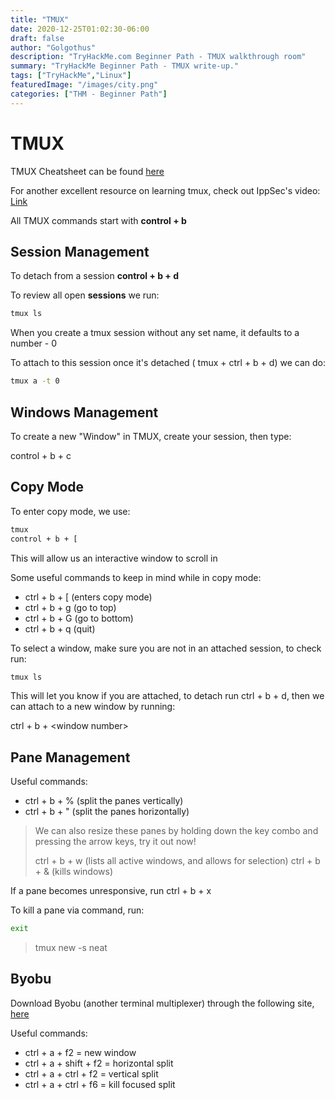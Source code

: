 ```yaml
---
title: "TMUX"
date: 2020-12-25T01:02:30-06:00
draft: false
author: "Golgothus"
description: "TryHackMe.com Beginner Path - TMUX walkthrough room"
summary: "TryHackMe Beginner Path - TMUX write-up."
tags: ["TryHackMe","Linux"]
featuredImage: "/images/city.png"
categories: ["THM - Beginner Path"]
---
```


# TMUX

TMUX Cheatsheet can be found [here](https://imgur.com/bL9Dn3U)

For another excellent resource on learning tmux, check out IppSec's video: [Link](https://www.youtube.com/watch?v=Lqehvpe_djs)

All TMUX commands start with **control + b**

## Session Management

To detach from a session **control + b + d**

To review all open **sessions** we run:

```bash
tmux ls
```

When you create a tmux session without any set name, it defaults to a number - 0

To attach to this session once it's detached ( tmux + ctrl + b + d) we can do:

```bash
tmux a -t 0
```

## Windows Management

To create a new "Window" in TMUX, create your session, then type:

control + b + c

## Copy Mode

To enter copy mode, we use:

```bash
tmux
control + b + [
```

This will allow us an interactive window to scroll in

Some useful commands to keep in mind while in copy mode:

- ctrl + b + [ (enters copy mode)
- ctrl + b + g (go to top)
- ctrl + b + G (go to bottom)
- ctrl + b + q (quit)

To select a window, make sure you are not in an attached session, to check run:

```bash
tmux ls
```

This will let you know if you are attached, to detach run ctrl + b + d, then we can attach to a new window by running:

ctrl + b + \<window number>

## Pane Management

Useful commands:

- ctrl + b + % (split the panes vertically)
- ctrl + b + " (split the panes horizontally)

> We can also resize these panes by holding down the key combo and pressing the arrow keys, try it out now!
>
> ctrl + b + w (lists all active windows, and allows for selection)
> ctrl + b + & (kills windows)

If a pane becomes unresponsive, run ctrl + b + x

To kill a pane via command, run:

```bash
exit
```

> tmux new -s neat

## Byobu

Download Byobu (another terminal multiplexer) through the following site, [here](https://opensource.com/article/20/2/byobu-ssh)

Useful commands:

- ctrl + a + f2 = new window
- ctrl + a + shift + f2 = horizontal split
- ctrl + a + ctrl + f2 = vertical split
- ctrl + a + ctrl + f6 = kill focused split
